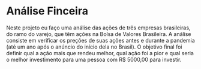 # Análise Finceira

Neste projeto eu faço uma análise das ações de três empresas brasileiras, do ramo do varejo, que têm ações na Bolsa de Valores Brasileira. A análise consiste em verificar os preções de suas ações antes e durante a pandemia (até um ano após o anúncio do início dela no Brasil). O objetivo final foi definir qual a ação mais que rendeu melhor, qual ação foi a pior e qual seria o melhor investimento para uma pessoa com R$ 5000,00 para investir.

